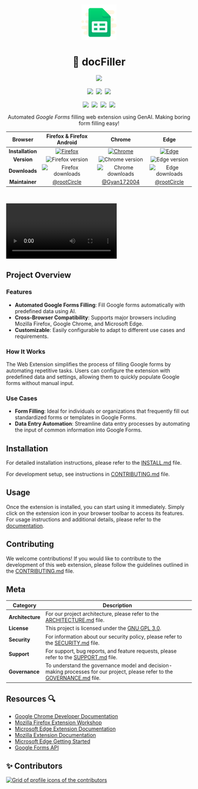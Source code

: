 <p align="center">
  <img src="./public/assets/icons/icon-form-96.png" alt="docFiller logo">
<h1 align="center">🚀 docFiller</h1>
  <p align="center">
    <img src="https://ForTheBadge.com/images/badges/built-with-love.svg">
    <br><br>
    <a align="center" href="https://discord.gg/Sa4JPe4FWT">
      <img src="https://img.shields.io/discord/1129752670287184022?style=for-the-badge&logo=discord&logoColor=D9E0EE"></a>&nbsp;
    <img src="https://img.shields.io/github/actions/workflow/status/rootCircle/docFiller/lint-check.yml?style=for-the-badge&logo=github&logoColor=D9E0EE&labelColor=292324)"/>&nbsp;
    <img src="https://img.shields.io/github/package-json/v/rootCircle/docFiller/dev?label=version&style=for-the-badge&logo=github&logoColor=D9E0EE&labelColor=292324)"/>
    <br><br>
    <img src="https://img.shields.io/github/stars/rootcircle/docFiller?style=for-the-badge&logo=andela&color=CAC992&logoColor=D9E0EE&labelColor=292324)"/>&nbsp;
    <img src="https://img.shields.io/github/license/rootcircle/docFiller?style=for-the-badge&logo=libreofficewriter&color=FFB686&logoColor=D9E0EE&labelColor=292324)"/>&nbsp;
    <img src="https://img.shields.io/github/issues/rootcircle/docFiller?style=for-the-badge&logo=git&color=CCE8E9&logoColor=D9E0EE&labelColor=292324)"/>&nbsp;
    <img src="https://img.shields.io/badge/PR-Welcome-green?style=for-the-badge&color=CCE8E9&logoColor=D9E0EE&labelColor=292324)"/>
  </p>
<p align="center">Automated <em>Google Forms</em> filling web extension using GenAI. Making boring form filling easy!</p>
</p>

<div align="center">

|     Browser      |                                                                          Firefox & Firefox Android                                                                          |                                                                                                Chrome                                                                                                 |                                                                                                                                             Edge                                                                                                                                              |
| :--------------: | :-------------------------------------------------------------------------------------------------------------------------------------------------------------------------: | :---------------------------------------------------------------------------------------------------------------------------------------------------------------------------------------------------: | :-------------------------------------------------------------------------------------------------------------------------------------------------------------------------------------------------------------------------------------------------------------------------------------------: |
| **Installation** | [![Firefox](https://user-images.githubusercontent.com/585534/107280546-7b9b2a00-6a26-11eb-8f9f-f95932f4bfec.png)](https://addons.mozilla.org/en-US/firefox/addon/docfiller) | [![Chrome](https://user-images.githubusercontent.com/585534/107280622-91a8ea80-6a26-11eb-8d07-77c548b28665.png)](https://chromewebstore.google.com/detail/docfiller/goibiampjlgcdjdfakjepniopldpijcd) |                                         [![Edge](https://user-images.githubusercontent.com/585534/107280673-a5ece780-6a26-11eb-9cc7-9fa9f9f81180.png)](https://microsoftedge.microsoft.com/addons/detail/docfiller/hkcldpodmllikgghmplcbbocikadoljl)                                          |
|   **Version**    |          ![Firefox version](https://img.shields.io/amo/v/docfiller?label=version&logo=firefox&style=for-the-badge&color=CAC992logoColor=D9E0EE&labelColor=292324)           |   ![Chrome version](https://img.shields.io/chrome-web-store/v/goibiampjlgcdjdfakjepniopldpijcd?label=version&logo=google-chrome&style=for-the-badge&color=CAC992logoColor=D9E0EE&labelColor=292324)   |  ![Edge version](https://img.shields.io/badge/dynamic/json?style=for-the-badge&color=CAC992logoColor=D9E0EE&labelColor=292324&label=version&prefix=v&query=%24.version&url=https%3A%2F%2Fmicrosoftedge.microsoft.com%2Faddons%2Fgetproductdetailsbycrxid%2Fhkcldpodmllikgghmplcbbocikadoljl)  |
|  **Downloads**   |              ![Firefox downloads](https://img.shields.io/amo/users/docfiller?logo=firefox&style=for-the-badge&color=CAC992logoColor=D9E0EE&labelColor=292324)               |       ![Chrome downloads](https://img.shields.io/chrome-web-store/users/goibiampjlgcdjdfakjepniopldpijcd?logo=google-chrome&style=for-the-badge&color=CAC992logoColor=D9E0EE&labelColor=292324)       | ![Edge downloads](https://img.shields.io/badge/dynamic/json?style=for-the-badge&color=CAC992logoColor=D9E0EE&labelColor=292324&label=users&query=%24.activeInstallCount&url=https%3A%2F%2Fmicrosoftedge.microsoft.com%2Faddons%2Fgetproductdetailsbycrxid%2Fhkcldpodmllikgghmplcbbocikadoljl) |
|  **Maintainer**  |                                                                [@rootCircle](https://github.com/rootCircle)                                                                 |                                                                             [@Gyan172004](https://github.com/Gyan172004)                                                                              |                                                                                                                         [@rootCircle](https://github.com/rootCircle)                                                                                                                          |

</div>
<br>

<video src="https://github.com/user-attachments/assets/55691cdf-6065-42bd-81fc-008be7422071" controls></video>

## Project Overview

### Features

- **Automated Google Forms Filling**: Fill Google forms automatically with predefined data using AI.
- **Cross-Browser Compatibility**: Supports major browsers including Mozilla Firefox, Google Chrome, and Microsoft Edge.
- **Customizable**: Easily configurable to adapt to different use cases and requirements.

### How It Works

The Web Extension simplifies the process of filling Google forms by automating repetitive tasks. Users can configure the extension with predefined data and settings, allowing them to quickly populate Google forms without manual input.

### Use Cases

- **Form Filling**: Ideal for individuals or organizations that frequently fill out standardized forms or templates in Google Forms.
- **Data Entry Automation**: Streamline data entry processes by automating the input of common information into Google Forms.

## Installation

For detailed installation instructions, please refer to the [INSTALL.md](docs/INSTALL.md) file.

For development setup, see instructions in [CONTRIBUTING.md](./docs/CONTRIBUTING.md#development) file.

## Usage

Once the extension is installed, you can start using it immediately. Simply click on the extension icon in your browser toolbar to access its features. For usage instructions and additional details, please refer to the [documentation](docs).

## Contributing

We welcome contributions! If you would like to contribute to the development of this web extension, please follow the guidelines outlined in the [CONTRIBUTING.md](docs/CONTRIBUTING.md) file.

## Meta

| **Category**     | **Description**                                                                                                                                 |
| ---------------- | ----------------------------------------------------------------------------------------------------------------------------------------------- |
| **Architecture** | For our project architecture, please refer to the [ARCHITECTURE.md](docs/ARCHITECTURE.md) file.                                                 |
| **License**      | This project is licensed under the [GNU GPL 3.0](LICENSE).                                                                                      |
| **Security**     | For information about our security policy, please refer to the [SECURITY.md](docs/SECURITY.md) file.                                            |
| **Support**      | For support, bug reports, and feature requests, please refer to the [SUPPORT.md](docs/SUPPORT.md) file.                                         |
| **Governance**   | To understand the governance model and decision-making processes for our project, please refer to the [GOVERNANCE.md](docs/GOVERNANCE.md) file. |

## Resources 🔍

- [Google Chrome Developer Documentation](https://developer.chrome.com/docs/extensions/)
- [Mozilla Firefox Extension Workshop](https://extensionworkshop.com/)
- [Microsoft Edge Extension Documentation](https://docs.microsoft.com/en-us/microsoft-edge/extensions-chromium/)
- [Mozilla Extension Documentation](https://developer.mozilla.org/en-US/docs/Mozilla/Add-ons/WebExtensions)
- [Microsoft Edge Getting Started](https://learn.microsoft.com/en-us/microsoft-edge/extensions-chromium/)
- [Google Forms API](https://developers.google.com/forms/api/guides)

## ✨ Contributors

<a href="https://github.com/rootCircle/docFiller/graphs/contributors">
  <img alt="Grid of profile icons of the contributors" src="https://contrib.rocks/image?repo=rootCircle/docFiller" />
</a>
<!--  https://contrib.rocks -->
